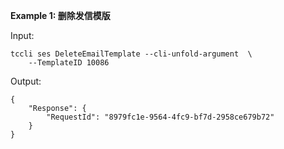 **Example 1: 删除发信模版**



Input: 

```
tccli ses DeleteEmailTemplate --cli-unfold-argument  \
    --TemplateID 10086
```

Output: 
```
{
    "Response": {
        "RequestId": "8979fc1e-9564-4fc9-bf7d-2958ce679b72"
    }
}
```

